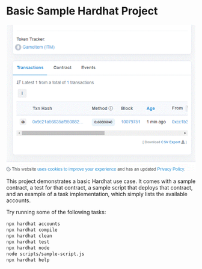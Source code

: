 # Basic Sample Hardhat Project

<img alt="GIF" src="https://github.com/TheIsrael1/nft-task9-learnweb3dao/blob/master/imgp.GIF" />

This project demonstrates a basic Hardhat use case. It comes with a sample contract, a test for that contract, a sample script that deploys that contract, and an example of a task implementation, which simply lists the available accounts.

Try running some of the following tasks:

```shell
npx hardhat accounts
npx hardhat compile
npx hardhat clean
npx hardhat test
npx hardhat node
node scripts/sample-script.js
npx hardhat help
```


